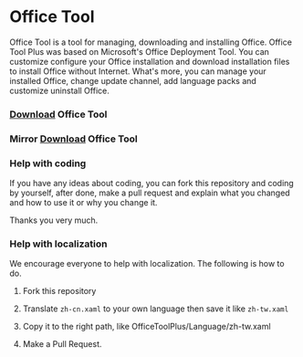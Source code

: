 # Office Tool
Office Tool is a tool for managing, downloading and installing Office. Office Tool Plus was based on Microsoft's Office Deployment Tool. You can customize configure your Office installation and download installation files to install Office without Internet.
What's more, you can manage your installed Office, change update channel, add language packs and customize uninstall Office.

### [Download](https://otp.landian.vip/) Office Tool

### Mirror [Download](https://mirrors.yuntu.ca/office-tool/) Office Tool

### Help with coding

If you have any ideas about coding, you can fork this repository and coding by yourself, after done, make a pull request and explain what you changed and how to use it or why you change it.

Thanks you very much.

### Help with localization

We encourage everyone to help with localization. The following is how to do.

1. Fork this repository

2. Translate ````zh-cn.xaml```` to your own language then save it like ````zh-tw.xaml````

3. Copy it to the right path, like OfficeToolPlus/Language/zh-tw.xaml

4. Make a Pull Request.
